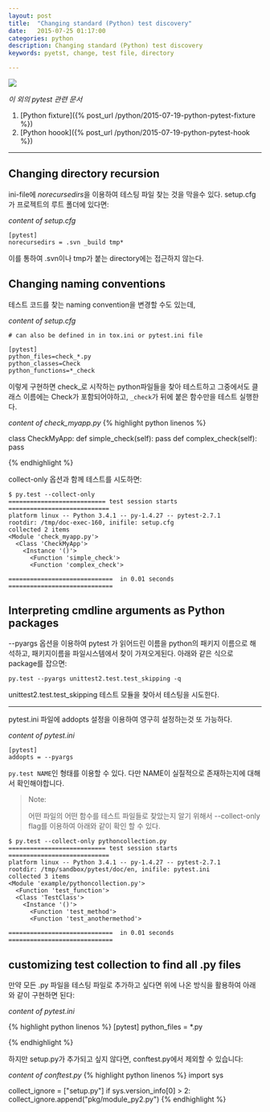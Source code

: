 ```yaml
---
layout: post
title:  "Changing standard (Python) test discovery"
date:   2015-07-25 01:17:00
categories: python
description: Changing standard (Python) test discovery
keywords: pyetst, change, test file, directory

---
```


<img src="{{ site_url }}/assets/pytest.png" class="sm-img">

*이 외의 pytest 관련 문서*

1. [Python fixture]({% post_url /python/2015-07-19-python-pytest-fixture %})
1. [Python hoook]({% post_url /python/2015-07-19-python-pytest-hook %})

---

## Changing directory recursion

ini-file에 *norecursedirs*을 이용하여 테스팅 파일 찾는 것을 막을수 있다. setup.cfg가 프로젝트의 루트 폴더에 있다면:

*content of setup.cfg*

    [pytest]
    norecursedirs = .svn _build tmp*

이를 통하여 .svn이나 tmp가 붙는 directory에는 접근하지 않는다.


## Changing naming conventions

테스트 코드를 찾는 naming convention을 변경할 수도 있는데,


*content of setup.cfg*

    # can also be defined in in tox.ini or pytest.ini file

    [pytest]
    python_files=check_*.py
    python_classes=Check
    python_functions=*_check

이렇게 구현하면 check_로 시작하는 python파일들을 찾아 테스트하고 그중에서도 클래스 이름에는 Check가 포함되어야하고, ```_check```가 뒤에 붙은 함수만을 테스트 실행한다.

*content of check_myapp.py*
{% highlight python linenos %}

class CheckMyApp:
    def simple_check(self):
        pass
    def complex_check(self):
        pass

{% endhighlight %}

collect-only 옵션과 함께 테스트를 시도하면:

    $ py.test --collect-only
    =========================== test session starts ============================
    platform linux -- Python 3.4.1 -- py-1.4.27 -- pytest-2.7.1
    rootdir: /tmp/doc-exec-160, inifile: setup.cfg
    collected 2 items
    <Module 'check_myapp.py'>
      <Class 'CheckMyApp'>
        <Instance '()'>
          <Function 'simple_check'>
          <Function 'complex_check'>

    =============================  in 0.01 seconds =============================

## Interpreting cmdline arguments as Python packages

--pyargs 옵션을 이용하여 pytest 가 읽어드린 이름을 python의 패키지 이름으로 해석하고, 패키지이름을 파일시스템에서 찾이 가져오게된다.
아래와 같은 식으로 package를 잡으면:

    py.test --pyargs unittest2.test.test_skipping -q

unittest2.test.test_skipping 테스트 모듈을 찾아서 테스팅을 시도한다.

---

pytest.ini 파일에 addopts 설정을 이용하여 영구히 설정하는것 또 가능하다.

*content of pytest.ini*

    [pytest]
    addopts = --pyargs

```py.test NAME```인 형태를 이용할 수 있다. 다만 NAME이 실질적으로 존재하는지에 대해서 확인해야합니다.

> Note:
>
> 어떤 파일의 어떤 함수를 테스트 파일들로 찾았는지 알기 위해서 --collect-only flag를 이용하여 아래와 같이 확인 할 수 있다.

    $ py.test --collect-only pythoncollection.py
    =========================== test session starts ============================
    platform linux -- Python 3.4.1 -- py-1.4.27 -- pytest-2.7.1
    rootdir: /tmp/sandbox/pytest/doc/en, inifile: pytest.ini
    collected 3 items
    <Module 'example/pythoncollection.py'>
      <Function 'test_function'>
      <Class 'TestClass'>
        <Instance '()'>
          <Function 'test_method'>
          <Function 'test_anothermethod'>

    =============================  in 0.01 seconds =============================

## customizing test collection to find all .py files

만약 모든 .py 파일을 테스팅 파일로 추가하고 싶다면 위에 나온 방식을 활용하여 아래와 같이 구현하면 된다:

*content of pytest.ini*

{% highlight python linenos %}
[pytest]
python_files = *.py

{% endhighlight %}

하지만 setup.py가 추가되고 싶지 않다면, conftest.py에서 제외할 수 있습니다:

*content of conftest.py*
{% highlight python linenos %}
import sys

collect_ignore = ["setup.py"]
if sys.version_info[0] > 2:
    collect_ignore.append("pkg/module_py2.py")
{% endhighlight %}
